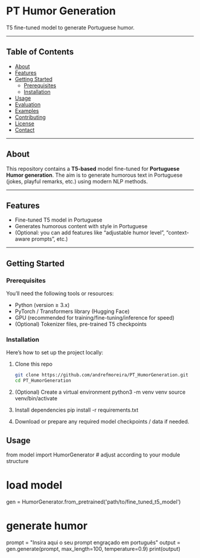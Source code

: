 # PT Humor Generation

T5 fine-tuned model to generate Portuguese humor.

---

## Table of Contents

- [About](#about)  
- [Features](#features)  
- [Getting Started](#getting-started)  
  - [Prerequisites](#prerequisites)  
  - [Installation](#installation)  
- [Usage](#usage)  
- [Evaluation](#evaluation)  
- [Examples](#examples)  
- [Contributing](#contributing)  
- [License](#license)  
- [Contact](#contact)

---

## About

This repository contains a **T5-based** model fine-tuned for **Portuguese Humor generation**. The aim is to generate humorous text in Portuguese (jokes, playful remarks, etc.) using modern NLP methods.

---

## Features

- Fine-tuned T5 model in Portuguese  
- Generates humorous content with style in Portuguese  
- (Optional: you can add features like “adjustable humor level”, “context-aware prompts”, etc.)

---

## Getting Started

### Prerequisites

You’ll need the following tools or resources:

- Python (version ≥ 3.x)  
- PyTorch / Transformers library (Hugging Face)  
- GPU (recommended for training/fine-tuning/inference for speed)  
- (Optional) Tokenizer files, pre-trained T5 checkpoints  

### Installation

Here’s how to set up the project locally:

1. Clone this repo  
   ```bash
   git clone https://github.com/andrefmoreira/PT_HumorGeneration.git
   cd PT_HumorGeneration

2. (Optional) Create a virtual environment
    python3 -m venv venv
    source venv/bin/activate

3. Install dependencies
    pip install -r requirements.txt

4. Download or prepare any required model checkpoints / data if needed.


## Usage

from model import HumorGenerator  # adjust according to your module structure

# load model
gen = HumorGenerator.from_pretrained('path/to/fine_tuned_t5_model')

# generate humor
prompt = "Insira aqui o seu prompt engraçado em português"
output = gen.generate(prompt, max_length=100, temperature=0.9)
print(output)
